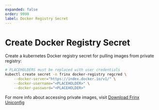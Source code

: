 ```yaml
---
expanded: false
order: 9999
label: Docker Registry Secret
---
```


# Create Docker Registry Secret

Create a kubernetes Docker registry secret for pulling images from private registry:

```bash
# PLACEHOLDERS must be replaced with user credentials
kubectl create secret -n frinx docker-registry regcred \
    --docker-server="https://index.docker.io/v1/" \
    --docker-username="<PLACEHOLDER>" \
    --docker-password="<PLACEHOLDER>"
```

For more info about accessing private images, visit [Download Frinx Uniconfig](https://docs.frinx.io/frinx-uniconfig/getting-started/#download-frinx-uniconfig)

